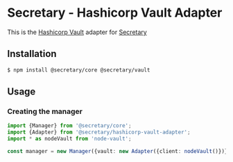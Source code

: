 # Secretary - Hashicorp Vault Adapter

This is the [Hashicorp Vault](https://www.vaultproject.io/) adapter
for [Secretary](https://github.com/secretarysecrets/node)

## Installation

```bash
$ npm install @secretary/core @secretary/vault
```

## Usage

### Creating the manager

```typescript
import {Manager} from '@secretary/core';
import {Adapter} from '@secretary/hashicorp-vault-adapter';
import * as nodeVault from 'node-vault';

const manager = new Manager({vault: new Adapter({client: nodeVault()})});
```
